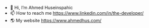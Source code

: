 - 👋 Hi, I’m Ahmed Huseinspahic
- 📫 How to reach me https://www.linkedin.com/in/the-developer/
- 🌎 My website https://www.ahmedhus.com/
